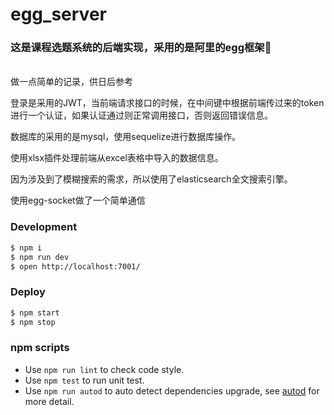 <!--
 * @Descripttion: 
 * @version: 
 * @Author: windowdotonload
-->
<!--
 * @Descripttion: 
 * @version: 
 * @Author: windowdotonload
-->
<!--
 * @Descripttion: 
 * @version: 
 * @Author: windowdotonload
-->
# egg_server


### 这是课程选题系统的后端实现，采用的是阿里的egg框架🥚

<br>
做一点简单的记录，供日后参考

登录是采用的JWT，当前端请求接口的时候，在中间键中根据前端传过来的token进行一个认证，如果认证通过则正常调用接口，否则返回错误信息。 

数据库的采用的是mysql，使用sequelize进行数据库操作。

使用xlsx插件处理前端从excel表格中导入的数据信息。

因为涉及到了模糊搜索的需求，所以使用了elasticsearch全文搜索引擎。

使用egg-socket做了一个简单通信

### Development

```bash
$ npm i
$ npm run dev
$ open http://localhost:7001/
```

### Deploy

```bash
$ npm start
$ npm stop
```

### npm scripts

- Use `npm run lint` to check code style.
- Use `npm test` to run unit test.
- Use `npm run autod` to auto detect dependencies upgrade, see [autod](https://www.npmjs.com/package/autod) for more detail.


[egg]: https://eggjs.org